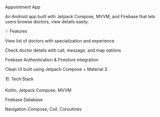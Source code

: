 Appointment App

An Android app built with Jetpack Compose, MVVM, and Firebase that lets users browse doctors, view details easily.

✨ Features

View list of doctors with specialization and experience

Check doctor details with call, message, and map options

Firebase Authentication & Firestore integration

Clean UI built using Jetpack Compose + Material 3

🏗️ Tech Stack

Kotlin, Jetpack Compose, MVVM

Firebase Database

Navigation Compose, Coil, Coroutines
